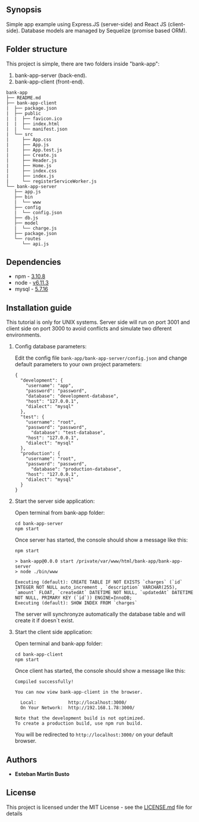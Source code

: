 ## Synopsis

Simple app example using Express.JS (server-side) and React JS (client-side). Database models are managed by Sequelize (promise based ORM).

## Folder structure

This project is simple, there are two folders inside "bank-app":

1. bank-app-server (back-end).
2. bank-app-client (front-end).

```
bank-app
├── README.md
├── bank-app-client
|  ├── package.json
|  ├── public
|  |  ├── favicon.ico
|  |  ├── index.html
|  |  └── manifest.json
|  └── src
|     ├── App.css
|     ├── App.js
|     ├── App.test.js
|     ├── Create.js
|     ├── Header.js
|     ├── Home.js
|     ├── index.css
|     ├── index.js
|     └── registerServiceWorker.js
└── bank-app-server
   ├── app.js
   ├── bin
   |  └── www
   ├── config
   |  └── config.json
   ├── db.js
   ├── model
   |  └── charge.js
   ├── package.json
   └── routes
      └── api.js
```

## Dependencies

* npm - [3.10.8](https://docs.npmjs.com/getting-started/installing-node)
* node - [v6.11.3](https://nodejs.org/es/download/)
* mysql - [5.7.16](https://dev.mysql.com/downloads/mysql/)

## Installation guide

This tutorial is only for UNIX systems.
Server side will run on port 3001 and client side on port 3000 to avoid conflicts and simulate two diferent environments.

1. Config database parameters:

	Edit the config file ```bank-app/bank-app-server/config.json``` and change default parameters to your own project parameters:

	```
	{
	  "development": {
	    "username": "app",
	    "password": "password",
	    "database": "development-database",
	    "host": "127.0.0.1",
	    "dialect": "mysql"
	  },
	  "test": {
	    "username": "root",
	    "password": "password",
		  "database": "test-database",
	    "host": "127.0.0.1",
	    "dialect": "mysql"
	  },
	  "production": {
	    "username": "root",
	    "password": "password",
		  "database": "production-database",
	    "host": "127.0.0.1",
	    "dialect": "mysql"
	  }
	}

	```

2. Start the server side application:

	Open terminal from bank-app folder:


	```
	cd bank-app-server
	npm start
	```


	Once server has started, the console should show a message like this:


	```
	npm start

	> bank-app@0.0.0 start /private/var/www/html/bank-app/bank-app-server
	> node ./bin/www

	Executing (default): CREATE TABLE IF NOT EXISTS `charges` (`id` INTEGER NOT NULL auto_increment , `description` VARCHAR(255), `amount` FLOAT, `createdAt` DATETIME NOT NULL, `updatedAt` DATETIME NOT NULL, PRIMARY KEY (`id`)) ENGINE=InnoDB;
	Executing (default): SHOW INDEX FROM `charges`
	```


	The server will synchronyze automatically the database table and will create it if doesn´t exist.


3. Start the client side application:

	Open terminal and bank-app folder:


	```
	cd bank-app-client
	npm start
	```


	Once client has started, the console should show a message like this:


	```
	Compiled successfully!

	You can now view bank-app-client in the browser.

	  Local:            http://localhost:3000/
	  On Your Network:  http://192.168.1.78:3000/

	Note that the development build is not optimized.
	To create a production build, use npm run build.
	```


	You will be redirected to ```http://localhost:3000/``` on your default browser.

## Authors

* **Esteban Martín Busto**

## License

This project is licensed under the MIT License - see the [LICENSE.md](LICENSE.md) file for details

